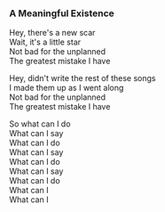 ### A Meaningful Existence

Hey, there's a new scar  
Wait, it's a little star  
Not bad for the unplanned  
The greatest mistake I have

Hey, didn't write the rest of these songs  
I made them up as I went along  
Not bad for the unplanned  
The greatest mistake I have

So what can I do  
What can I say  
What can I do  
What can I say  
What can I do  
What can I say  
What can I do  
What can I  
What can I